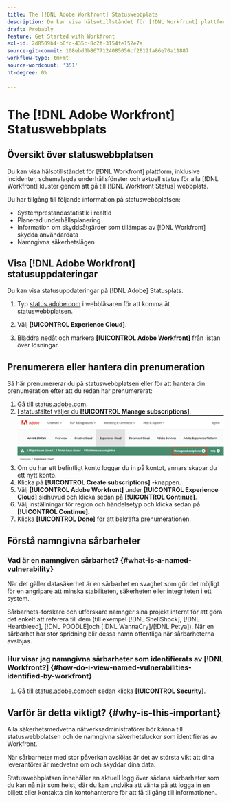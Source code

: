 ```yaml
---
title: The [!DNL Adobe Workfront] Statuswebbplats
description: Du kan visa hälsotillståndet för [!DNL Workfront] plattform, inklusive incidenter, schemalagda underhållsfönster och aktuell status för alla [!DNL Workfront] kluster genom att gå till [!DNL Workfront Status] webbplats.
draft: Probably
feature: Get Started with Workfront
exl-id: 2d8509b4-b0fc-435c-8c2f-3154fe152e7a
source-git-commit: 108ebd3b8677124085056cf2812fa86e70a11887
workflow-type: tm+mt
source-wordcount: '351'
ht-degree: 0%

---
```


# The [!DNL Adobe Workfront] Statuswebbplats

<!-- Audited: 1/2024 -->

## Översikt över statuswebbplatsen

Du kan visa hälsotillståndet för [!DNL Workfront] plattform, inklusive incidenter, schemalagda underhållsfönster och aktuell status för alla [!DNL Workfront] kluster genom att gå till [!DNL Workfront Status] webbplats.

Du har tillgång till följande information på statuswebbplatsen:

* Systemprestandastatistik i realtid
* Planerad underhållsplanering
* Information om skyddsåtgärder som tillämpas av [!DNL Workfront] skydda användardata
* Namngivna säkerhetslägen

## Visa [!DNL Adobe Workfront] statusuppdateringar

Du kan visa statusuppdateringar på [!DNL Adobe] Statusplats.

1. Typ [status.adobe.com](https://status.adobe.com/) i webbläsaren för att komma åt statuswebbplatsen.

1. Välj **[!UICONTROL Experience Cloud]**.
1. Bläddra nedåt och markera **[!UICONTROL Adobe Workfront]** från listan över lösningar.

## Prenumerera eller hantera din prenumeration

Så här prenumererar du på statuswebbplatsen eller för att hantera din prenumeration efter att du redan har prenumererat:

1. Gå till [status.adobe.com](https://status.adobe.com/).
1. I statusfältet väljer du **[!UICONTROL Manage subscriptions]**.
   ![](assets/manage-subs.png)
1. Om du har ett befintligt konto loggar du in på kontot, annars skapar du ett nytt konto.
1. Klicka på **[!UICONTROL Create subscriptions]** -knappen.
1. Välj **[!UICONTROL Adobe Workfront]** under **[!UICONTROL Experience Cloud]** sidhuvud och klicka sedan på **[!UICONTROL Continue]**.
1. Välj inställningar för region och händelsetyp och klicka sedan på **[!UICONTROL Continue]**.
1. Klicka **[!UICONTROL Done]** för att bekräfta prenumerationen.

## Förstå namngivna sårbarheter

### Vad är en namngiven sårbarhet? {#what-is-a-named-vulnerability}

När det gäller datasäkerhet är en sårbarhet en svaghet som gör det möjligt för en angripare att minska stabiliteten, säkerheten eller integriteten i ett system.

Sårbarhets-forskare och utforskare namnger sina projekt internt för att göra det enkelt att referera till dem (till exempel [!DNL ShellShock], [!DNL Heartbleed], [!DNL POODLE]och [!DNL WannaCry]/[!DNL Petya]). När en sårbarhet har stor spridning blir dessa namn offentliga när sårbarheterna avslöjas.

### Hur visar jag namngivna sårbarheter som identifierats av [!DNL Workfront?] {#how-do-i-view-named-vulnerabilities-identified-by-workfront}

1. Gå till  [status.adobe.com](https://status.adobe.com/)och sedan klicka **[!UICONTROL Security]**.

## Varför är detta viktigt? {#why-is-this-important}

Alla säkerhetsmedvetna nätverksadministratörer bör känna till statuswebbplatsen och de namngivna säkerhetsluckor som identifieras av Workfront.

När sårbarheter med stor påverkan avslöjas är det av största vikt att dina leverantörer är medvetna om och skyddar dina data.

Statuswebbplatsen innehåller en aktuell logg över sådana sårbarheter som du kan nå när som helst, där du kan undvika att vänta på att logga in en biljett eller kontakta din kontohanterare för att få tillgång till informationen.
